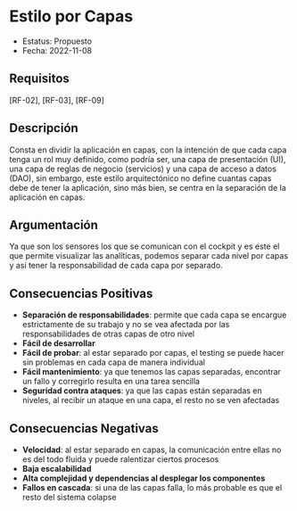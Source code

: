 # Estilo por Capas
  - Estatus: Propuesto
  - Fecha: 2022-11-08

## Requisitos 

[RF-02], [RF-03], [RF-09]

## Descripción

Consta en dividir la aplicación en capas, con la intención de que cada capa tenga un rol muy definido, como podría ser, una capa de presentación (UI), una capa de reglas de negocio (servicios) y una capa de acceso a datos (DAO), sin embargo, este estilo arquitectónico no define cuantas capas debe de tener la aplicación, sino más bien, se centra en la separación de la aplicación en capas.

## Argumentación

Ya que son los sensores los que se comunican con el cockpit y es este el que permite visualizar las analíticas, podemos separar cada nivel por capas y así tener la responsabilidad de cada capa por separado.

## Consecuencias Positivas

   - **Separación de responsabilidades**: permite que cada capa se encargue estrictamente de su trabajo y no se vea afectada por las responsabilidades de otras capas de otro nivel
   - **Fácil de desarrollar**
   - **Fácil de probar**: al estar separado por capas, el testing se puede hacer sin problemas en cada capa de manera individual
   - **Fácil mantenimiento**: ya que tenemos las capas separadas, encontrar un fallo y corregirlo resulta en una tarea sencilla
   - **Seguridad contra ataques**: ya que las capas están separadas en niveles, al recibir un ataque en una capa, el resto no se ven afectadas

## Consecuencias Negativas
  
   - **Velocidad**: al estar separado en capas, la comunicación entre ellas no es del todo fluida y puede ralentizar ciertos procesos
   - **Baja escalabilidad**
   - **Alta complejidad y dependencias al desplegar los componentes**
   - **Fallos en cascada**: si una de las capas falla, lo más probable es que el resto del sistema colapse
